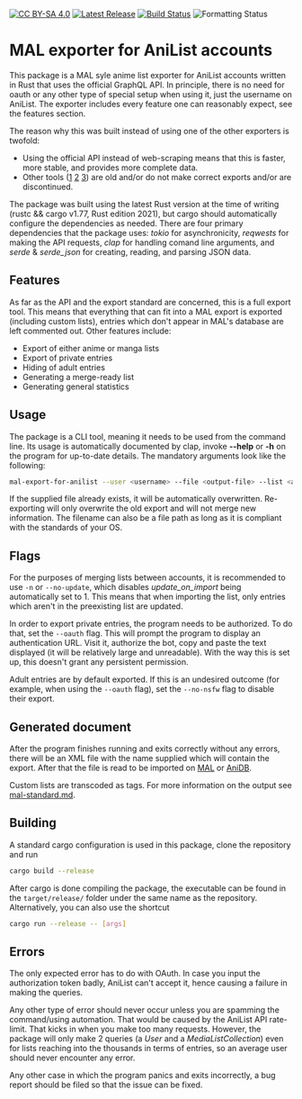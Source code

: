 [![CC BY-SA 4.0][cc-by-sa-shield]][cc-by-sa]
[![Latest Release][release-shield]][build]
[![Build Status][build-shield]][build]
![Formatting Status][format-shield]

[cc-by-sa]: http://creativecommons.org/licenses/by-sa/4.0/
[cc-by-sa-shield]: https://img.shields.io/badge/License-CC%20BY--SA%204.0-lightgrey.svg
[build-shield]: https://img.shields.io/github/actions/workflow/status/lowerednonce/mal-export-for-anilist/.github%2Fworkflows%2Frelease.yml?label=release%20build
[build]: https://github.com/lowerednonce/mal-export-for-anilist/releases/latest
[format-shield]: https://img.shields.io/github/actions/workflow/status/lowerednonce/mal-export-for-anilist/.github%2Fworkflows%2Fformat.yml?label=formatting
[release-shield]: https://img.shields.io/github/v/release/lowerednonce/mal-export-for-anilist

# MAL exporter for AniList accounts

This package is a MAL syle anime list exporter for AniList accounts written in Rust that uses the official GraphQL API. In principle, there is no need for oauth or any other type of special setup when using it, just the username on AniList. The exporter includes every feature one can reasonably expect, see the features section.

The reason why this was built instead of using one of the other exporters is twofold:
- Using the official API instead of web-scraping means that this is faster, more stable, and provides more complete data.
- Other tools ([1](https://anilist.co/forum/thread/4381) [2](https://malscraper.azurewebsites.net/) [3](https://github.com/nathanwentworth/anilist-to-mal)) are old and/or do not make correct exports and/or are discontinued.

The package was built using the latest Rust version at the time of writing (rustc && cargo v1.77, Rust edition 2021), but cargo should automatically configure the dependencies as needed. There are four primary dependencies that the package uses: *tokio* for asynchronicity, *reqwests* for making the API requests, *clap* for handling comand line arguments, and *serde* & *serde\_json* for creating, reading, and parsing JSON data.

## Features

As far as the API and the export standard are concerned, this is a full export tool. This means that everything that can fit into a MAL export is exported (including custom lists), entries which don't appear in MAL's database are left commented out. Other features include:

- Export of either anime or manga lists
- Export of private entries
- Hiding of adult entries
- Generating a merge-ready list
- Generating general statistics

## Usage

The package is a CLI tool, meaning it needs to be used from the command line. Its usage is automatically documented by clap, invoke **--help** or **-h** on the program for up-to-date details. The mandatory arguments look like the following:

```bash
mal-export-for-anilist --user <username> --file <output-file> --list <anime|manga>
```

If the supplied file already exists, it will be automatically overwritten. Re-exporting will only overwrite the old export and will not merge new information. The filename can also be a file path as long as it is compliant with the standards of your OS.

## Flags

For the purposes of merging lists between accounts, it is recommended to use `-n` or `--no-update`, which disables *update_on_import* being automatically set to 1. This means that when importing the list, only entries which aren't in the preexisting list are updated.

In order to export private entries, the program needs to be authorized. To do that, set the `--oauth` flag. This will prompt the program to display an authentication URL. Visit it, authorize the bot, copy and paste the text displayed (it will be relatively large and unreadable). With the way this is set up, this doesn't grant any persistent permission.

Adult entries are by default exported. If this is an undesired outcome (for example, when using the `--oauth` flag), set the `--no-nsfw` flag to disable their export.


## Generated document

After the program finishes running and exits correctly without any errors, there will be an XML file with the name supplied which will contain the export. After that the file is read to be imported on [MAL](https://myanimelist.net/import.php) or [AniDB](https://anidb.net/user/import/).

Custom lists are transcoded as tags. For more information on the output see [mal-standard.md](mal-standard.md).

## Building

A standard cargo configuration is used in this package, clone the repository and run

```sh
cargo build --release
```

After cargo is done compiling the package, the executable can be found in the `target/release/` folder under the same name as the repository. Alternatively, you can also use the shortcut

```sh
cargo run --release -- [args]
```

## Errors

The only expected error has to do with OAuth. In case you input the authorization token badly, AniList can't accept it, hence causing a failure in making the queries.

Any other type of error should never occur unless you are spamming the command/using automation. That would be caused by the AniList API rate-limit. That kicks in when you make too many requests. However, the package will only make 2 queries (a *User* and a *MediaListCollection*) even for lists reaching into the thousands in terms of entries, so an average user should never encounter any error.

Any other case in which the program panics and exits incorrectly, a bug report should be filed so that the issue can be fixed.

